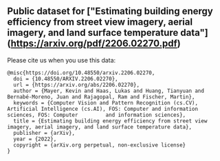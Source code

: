 ## Public dataset for ["Estimating building energy efficiency from street view imagery, aerial imagery, and land surface temperature data"] (https://arxiv.org/pdf/2206.02270.pdf)

Please cite us when you use this data:

    @misc{https://doi.org/10.48550/arxiv.2206.02270,
      doi = {10.48550/ARXIV.2206.02270},
      url = {https://arxiv.org/abs/2206.02270},
      author = {Mayer, Kevin and Haas, Lukas and Huang, Tianyuan and Bernabé-Moreno, Juan and Rajagopal, Ram and Fischer, Martin},
      keywords = {Computer Vision and Pattern Recognition (cs.CV), Artificial Intelligence (cs.AI), FOS: Computer and information sciences, FOS: Computer         and information sciences},
      title = {Estimating building energy efficiency from street view imagery, aerial imagery, and land surface temperature data},
      publisher = {arXiv},
      year = {2022},
      copyright = {arXiv.org perpetual, non-exclusive license}
    }
